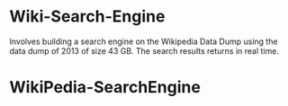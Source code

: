 # Wiki-Search-Engine
Involves building a search engine on the Wikipedia Data Dump using the data dump of 2013 of size 43 GB. The search results returns in real time.
# WikiPedia-SearchEngine
